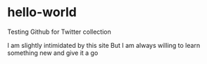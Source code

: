 # hello-world
Testing Github for Twitter collection

I am slightly intimidated by this site
But I am always willing to learn something new and give it a go
